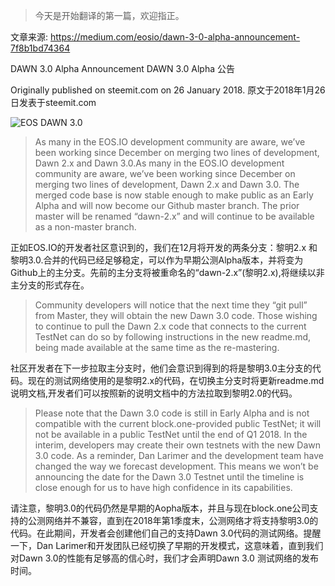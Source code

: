 > 今天是开始翻译的第一篇，欢迎指正。

文章来源:
https://medium.com/eosio/dawn-3-0-alpha-announcement-7f8b1bd74364

DAWN 3.0 Alpha Announcement
DAWN 3.0 Alpha 公告

Originally published on steemit.com on 26 January 2018.
原文于2018年1月26日发表于steemit.com

![EOS DAWN 3.0](https://cdn-images-1.medium.com/max/800/0*99bwkzCu517eJ3tZ.png)

> As many in the EOS.IO development community are aware, we’ve been working since December on merging two lines of development, Dawn 2.x and Dawn 3.0.As many in the EOS.IO development community are aware, we’ve been working since December on merging two lines of development, Dawn 2.x and Dawn 3.0. The merged code base is now stable enough to make public as an Early Alpha and will now become our Github master branch. The prior master will be renamed “dawn-2.x” and will continue to be available as a non-master branch.

正如EOS.IO的开发者社区意识到的，我们在12月将开发的两条分支：黎明2.x 和 黎明3.0.合并的代码已经足够稳定，可以作为早期公测Alpha版本，并将变为Github上的主分支。先前的主分支将被重命名的“dawn-2.x”(黎明2.x),将继续以非主分支的形式存在。

> Community developers will notice that the next time they “git pull” from Master, they will obtain the new Dawn 3.0 code. Those wishing to continue to pull the Dawn 2.x code that connects to the current TestNet can do so by following instructions in the new readme.md, being made available at the same time as the re-mastering.

社区开发者在下一步拉取主分支时，他们会意识到得到的将是黎明3.0主分支的代码。现在的测试网络使用的是黎明2.x的代码，在切换主分支时将更新readme.md说明文档,开发者们可以按照新的说明文档中的方法拉取到黎明2.0的代码。

> Please note that the Dawn 3.0 code is still in Early Alpha and is not compatible with the current block.one-provided public TestNet; it will not be available in a public TestNet until the end of Q1 2018. In the interim, developers may create their own testnets with the new Dawn 3.0 code. As a reminder, Dan Larimer and the development team have changed the way we forecast development. This means we won’t be announcing the date for the Dawn 3.0 Testnet until the timeline is close enough for us to have high confidence in its capabilities.

请注意，黎明3.0的代码仍然是早期的Aopha版本，并且与现在block.one公司支持的公测网络并不兼容，直到在2018年第1季度末，公测网络才将支持黎明3.0的代码。在此期间，开发者会创建他们自己的支持Dawn 3.0代码的测试网络。提醒一下，Dan Larimer和开发团队已经切换了早期的开发模式，这意味着，直到我们对Dawn 3.0的性能有足够高的信心时，我们才会声明Dawn 3.0 测试网络的发布时间。
